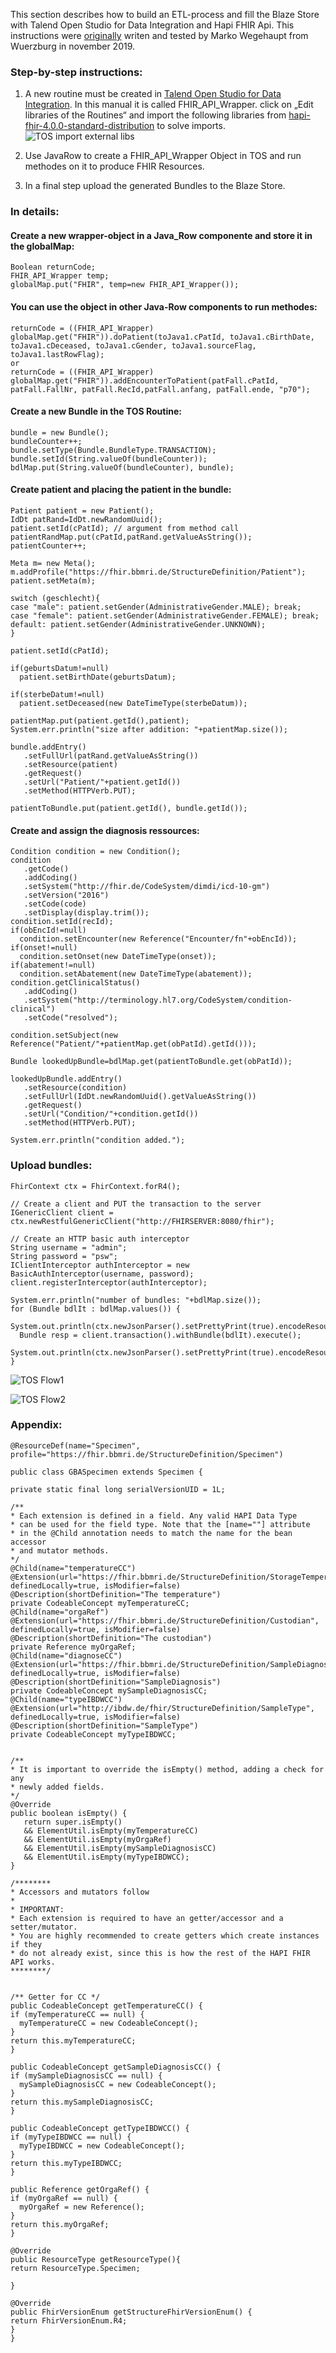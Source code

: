 This section describes how to build an ETL-process and fill the Blaze Store with Talend Open Studio for Data Integration and Hapi FHIR Api. This instructions were [originally](https://wiki.verbis.dkfz.de/pages/viewpage.action?pageId=76351392) writen and tested by Marko Wegehaupt from Wuerzburg in november 2019.

### Step-by-step instructions:
1. A new routine must be created in [Talend Open Studio for Data Integration](https://www.talend.com/products/talend-open-studio/). In this manual it is called FHIR_API_Wrapper. click on „Edit libraries of the Routines“ and import the following libraries from [hapi-fhir-4.0.0-standard-distribution](https://github.com/jamesagnew/hapi-fhir/releases) to solve imports.
![TOS import external libs](TOS_FHIR_01_libraries.png "Import external libs in TOS")

2. Use JavaRow to create a FHIR_API_Wrapper Object in TOS and run methodes on it to produce FHIR Resources.
3. In a final step upload the generated Bundles to the Blaze Store.

### In details:

#### Create a new wrapper-object in a Java_Row componente and store it in the globalMap:
    Boolean returnCode;
    FHIR_API_Wrapper temp;
    globalMap.put("FHIR", temp=new FHIR_API_Wrapper());

#### You can use the object in other Java-Row components to run methodes:
    returnCode = ((FHIR_API_Wrapper) globalMap.get("FHIR")).doPatient(toJava1.cPatId, toJava1.cBirthDate, toJava1.cDeceased, toJava1.cGender, toJava1.sourceFlag, toJava1.lastRowFlag);
    or
    returnCode = ((FHIR_API_Wrapper) globalMap.get("FHIR")).addEncounterToPatient(patFall.cPatId, patFall.FallNr, patFall.RecId,patFall.anfang, patFall.ende, "p70");

#### Create a new Bundle in the TOS Routine:
    bundle = new Bundle();
    bundleCounter++;
    bundle.setType(Bundle.BundleType.TRANSACTION);
    bundle.setId(String.valueOf(bundleCounter));
    bdlMap.put(String.valueOf(bundleCounter), bundle);

#### Create patient and placing the patient in the bundle:
    Patient patient = new Patient();
    IdDt patRand=IdDt.newRandomUuid();
    patient.setId(cPatId); // argument from method call
    patientRandMap.put(cPatId,patRand.getValueAsString());
    patientCounter++;

    Meta m= new Meta();
    m.addProfile("https://fhir.bbmri.de/StructureDefinition/Patient");
    patient.setMeta(m);

    switch (geschlecht){
    case "male": patient.setGender(AdministrativeGender.MALE); break;
    case "female": patient.setGender(AdministrativeGender.FEMALE); break;
    default: patient.setGender(AdministrativeGender.UNKNOWN);
    }

    patient.setId(cPatId);

    if(geburtsDatum!=null)
      patient.setBirthDate(geburtsDatum);

    if(sterbeDatum!=null)
      patient.setDeceased(new DateTimeType(sterbeDatum));

    patientMap.put(patient.getId(),patient);
    System.err.println("size after addition: "+patientMap.size());

    bundle.addEntry()
       .setFullUrl(patRand.getValueAsString())
       .setResource(patient)
       .getRequest()
       .setUrl("Patient/"+patient.getId())
       .setMethod(HTTPVerb.PUT);

    patientToBundle.put(patient.getId(), bundle.getId());

#### Create and assign the diagnosis ressources:
    Condition condition = new Condition();
    condition
       .getCode()
       .addCoding()
       .setSystem("http://fhir.de/CodeSystem/dimdi/icd-10-gm")
       .setVersion("2016")
       .setCode(code)
       .setDisplay(display.trim());
    condition.setId(recId);
    if(obEncId!=null)
      condition.setEncounter(new Reference("Encounter/fn"+obEncId));
    if(onset!=null)
      condition.setOnset(new DateTimeType(onset));
    if(abatement!=null)
      condition.setAbatement(new DateTimeType(abatement));
    condition.getClinicalStatus()
       .addCoding()
       .setSystem("http://terminology.hl7.org/CodeSystem/condition-clinical")
       .setCode("resolved");

    condition.setSubject(new Reference("Patient/"+patientMap.get(obPatId).getId()));

	Bundle lookedUpBundle=bdlMap.get(patientToBundle.get(obPatId));

    lookedUpBundle.addEntry()
       .setResource(condition)
       .setFullUrl(IdDt.newRandomUuid().getValueAsString())
       .getRequest()
       .setUrl("Condition/"+condition.getId())
       .setMethod(HTTPVerb.PUT);

    System.err.println("condition added.");

### Upload bundles:
    FhirContext ctx = FhirContext.forR4();

    // Create a client and PUT the transaction to the server
    IGenericClient client = ctx.newRestfulGenericClient("http://FHIRSERVER:8080/fhir");

    // Create an HTTP basic auth interceptor
    String username = "admin";
    String password = "psw";
    IClientInterceptor authInterceptor = new BasicAuthInterceptor(username, password);
    client.registerInterceptor(authInterceptor);

    System.err.println("number of bundles: "+bdlMap.size());
    for (Bundle bdlIt : bdlMap.values()) {
      System.out.println(ctx.newJsonParser().setPrettyPrint(true).encodeResourceToString(bdlIt));
      Bundle resp = client.transaction().withBundle(bdlIt).execute();
      System.out.println(ctx.newJsonParser().setPrettyPrint(true).encodeResourceToString(resp));
    }

![TOS Flow1](TOS_FHIR_02_Flow1.png)

![TOS Flow2](TOS_FHIR_03_Flow2.png)

### Appendix:
    @ResourceDef(name="Specimen", profile="https://fhir.bbmri.de/StructureDefinition/Specimen")

	public class GBASpecimen extends Specimen {

    private static final long serialVersionUID = 1L;

    /**
    * Each extension is defined in a field. Any valid HAPI Data Type
    * can be used for the field type. Note that the [name=""] attribute
    * in the @Child annotation needs to match the name for the bean accessor
    * and mutator methods.
    */
    @Child(name="temperatureCC")
    @Extension(url="https://fhir.bbmri.de/StructureDefinition/StorageTemperature", definedLocally=true, isModifier=false)
    @Description(shortDefinition="The temperature")
    private CodeableConcept myTemperatureCC;
    @Child(name="orgaRef")
    @Extension(url="https://fhir.bbmri.de/StructureDefinition/Custodian", definedLocally=true, isModifier=false)
    @Description(shortDefinition="The custodian")
    private Reference myOrgaRef;
    @Child(name="diagnoseCC")
    @Extension(url="https://fhir.bbmri.de/StructureDefinition/SampleDiagnosis", definedLocally=true, isModifier=false)
    @Description(shortDefinition="SampleDiagnosis")
    private CodeableConcept mySampleDiagnosisCC;
    @Child(name="typeIBDWCC")
    @Extension(url="http://ibdw.de/fhir/StructureDefinition/SampleType", definedLocally=true, isModifier=false)
    @Description(shortDefinition="SampleType")
    private CodeableConcept myTypeIBDWCC;


    /**
    * It is important to override the isEmpty() method, adding a check for any
    * newly added fields.
    */
    @Override
    public boolean isEmpty() {
       return super.isEmpty()
       && ElementUtil.isEmpty(myTemperatureCC)
       && ElementUtil.isEmpty(myOrgaRef)
       && ElementUtil.isEmpty(mySampleDiagnosisCC)
       && ElementUtil.isEmpty(myTypeIBDWCC);
    }

    /********
    * Accessors and mutators follow
    *
    * IMPORTANT:
    * Each extension is required to have an getter/accessor and a setter/mutator.
    * You are highly recommended to create getters which create instances if they
    * do not already exist, since this is how the rest of the HAPI FHIR API works.
    ********/


    /** Getter for CC */
    public CodeableConcept getTemperatureCC() {
    if (myTemperatureCC == null) {
      myTemperatureCC = new CodeableConcept();
    }
    return this.myTemperatureCC;
    }

    public CodeableConcept getSampleDiagnosisCC() {
    if (mySampleDiagnosisCC == null) {
      mySampleDiagnosisCC = new CodeableConcept();
    }
    return this.mySampleDiagnosisCC;
    }

    public CodeableConcept getTypeIBDWCC() {
    if (myTypeIBDWCC == null) {
      myTypeIBDWCC = new CodeableConcept();
    }
    return this.myTypeIBDWCC;
    }

    public Reference getOrgaRef() {
    if (myOrgaRef == null) {
      myOrgaRef = new Reference();
    }
    return this.myOrgaRef;
    }

    @Override
    public ResourceType getResourceType(){
    return ResourceType.Specimen;

    }

    @Override
    public FhirVersionEnum getStructureFhirVersionEnum() {
    return FhirVersionEnum.R4;
    }
    }